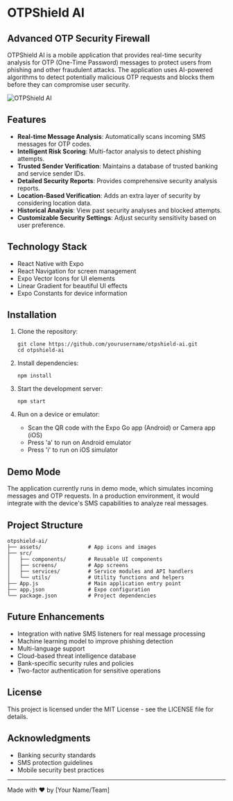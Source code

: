 # OTPShield AI

## Advanced OTP Security Firewall

OTPShield AI is a mobile application that provides real-time security analysis for OTP (One-Time Password) messages to protect users from phishing and other fraudulent attacks. The application uses AI-powered algorithms to detect potentially malicious OTP requests and blocks them before they can compromise user security.

![OTPShield AI](https://via.placeholder.com/800x400?text=OTPShield+AI)

## Features

- **Real-time Message Analysis**: Automatically scans incoming SMS messages for OTP codes.
- **Intelligent Risk Scoring**: Multi-factor analysis to detect phishing attempts.
- **Trusted Sender Verification**: Maintains a database of trusted banking and service sender IDs.
- **Detailed Security Reports**: Provides comprehensive security analysis reports.
- **Location-Based Verification**: Adds an extra layer of security by considering location data.
- **Historical Analysis**: View past security analyses and blocked attempts.
- **Customizable Security Settings**: Adjust security sensitivity based on user preference.

## Technology Stack

- React Native with Expo
- React Navigation for screen management
- Expo Vector Icons for UI elements
- Linear Gradient for beautiful UI effects
- Expo Constants for device information

## Installation

1. Clone the repository:
   ```
   git clone https://github.com/yourusername/otpshield-ai.git
   cd otpshield-ai
   ```

2. Install dependencies:
   ```
   npm install
   ```

3. Start the development server:
   ```
   npm start
   ```

4. Run on a device or emulator:
   - Scan the QR code with the Expo Go app (Android) or Camera app (iOS)
   - Press 'a' to run on Android emulator
   - Press 'i' to run on iOS simulator

## Demo Mode

The application currently runs in demo mode, which simulates incoming messages and OTP requests. In a production environment, it would integrate with the device's SMS capabilities to analyze real messages.

## Project Structure

```
otpshield-ai/
├── assets/               # App icons and images
├── src/
│   ├── components/       # Reusable UI components
│   ├── screens/          # App screens
│   ├── services/         # Service modules and API handlers
│   └── utils/            # Utility functions and helpers
├── App.js                # Main application entry point
├── app.json              # Expo configuration
└── package.json          # Project dependencies
```

## Future Enhancements

- Integration with native SMS listeners for real message processing
- Machine learning model to improve phishing detection
- Multi-language support
- Cloud-based threat intelligence database
- Bank-specific security rules and policies
- Two-factor authentication for sensitive operations

## License

This project is licensed under the MIT License - see the LICENSE file for details.

## Acknowledgments

- Banking security standards
- SMS protection guidelines
- Mobile security best practices

---

Made with ❤️ by [Your Name/Team] 